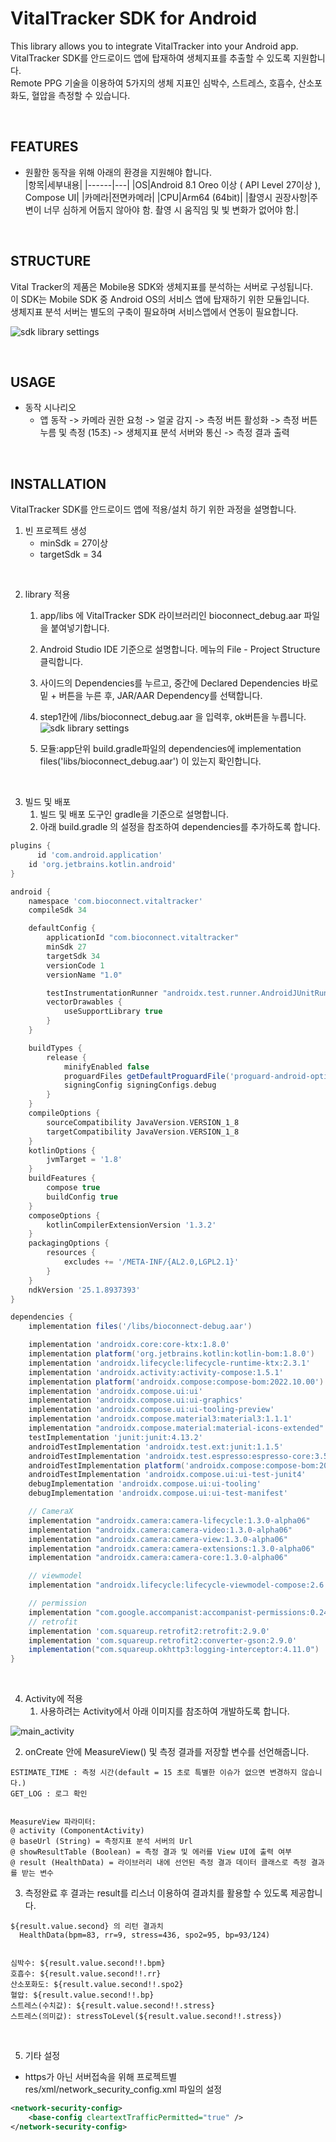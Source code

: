 VitalTracker SDK for Android
========================
This library allows you to integrate VitalTracker into your Android app.<br/>
VitalTracker SDK를 안드로이드 앱에 탑재하여 생체지표를 추출할 수 있도록 지원합니다.<br/>
Remote PPG 기술을 이용하여 5가지의 생체 지표인 심박수, 스트레스, 호흡수, 산소포화도, 혈압을 측정할 수 있습니다.<br/>

<br/>

FEATURES
--------
* 원활한 동작을 위해 아래의 환경을 지원해야 합니다.<br/>
  |항목|세부내용|
  |------|---|
  |OS|Android 8.1 Oreo 이상 ( API Level 27이상 ), Compose UI|
  |카메라|전면카메라|
  |CPU|Arm64 (64bit)|
  |촬영시 권장사항|주변이 너무 심하게 어둡지 않아야 함. 촬영 시 움직임 및 빛 변화가 없어야 함.|

<br/>

STRUCTURE
---------
Vital Tracker의 제품은 Mobile용 SDK와 생체지표를 분석하는 서버로 구성됩니다.<br/>
이 SDK는 Mobile SDK 중 Android OS의 서비스 앱에 탑재하기 위한 모듈입니다.<br/>
생체지표 분석 서버는 별도의 구축이 필요하며 서비스앱에서 연동이 필요합니다.<br/>

  ![sdk library settings](https://github.com/bioconnect/filestorage/blob/main/service_structure.png)

<br/>

USAGE
-----
* 동작 시나리오  
  -	앱 동작 -> 카메라 권한 요청 -> 얼굴 감지 -> 측정 버튼 활성화 -> 측정 버튼 누름 및 측정 (15초) -> 생체지표 분석 서버와 통신 -> 측정 결과 출력

<br/>

INSTALLATION
------------
VitalTracker SDK를 안드로이드 앱에 적용/설치 하기 위한 과정을 설명합니다.<br/>

1. 빈 프로젝트 생성<br/>
   - minSdk = 27이상
   - targetSdk = 34 
<br/>

2. library 적용<br/>
   1)	app/libs 에 VitalTracker SDK 라이브러리인 bioconnect_debug.aar 파일을 붙여넣기합니다.<br/>
   2)	Android Studio IDE 기준으로 설명합니다. 메뉴의 File - Project Structure 클릭합니다.<br/>
   3)	사이드의 Dependencies를 누르고, 중간에 Declared Dependencies 바로 밑 + 버튼을 누른 후, JAR/AAR Dependency를 선택합니다.<br/>
   4)	step1칸에 /libs/bioconnect_debug.aar 을 입력후, ok버튼을 누릅니다.<br/>
    ![sdk library settings](https://github.com/bioconnect/filestorage/blob/main/external_lib_settings.png)
  
   5)	모듈:app단위 build.gradle파일의 dependencies에 implementation files('libs/bioconnect_debug.aar') 이 있는지 확인합니다.<br/>
<br/>

3. 빌드 및 배포<br/>
   1) 빌드 및 배포 도구인 gradle을 기준으로 설명합니다.<br/>
   2) 아래 build.gradle 의 설정을 참조하여 dependencies를 추가하도록 합니다.<br/>
   
```gradle
plugins {
      id 'com.android.application'
    id 'org.jetbrains.kotlin.android'
}

android {
    namespace 'com.bioconnect.vitaltracker'
    compileSdk 34

    defaultConfig {
        applicationId "com.bioconnect.vitaltracker"
        minSdk 27
        targetSdk 34
        versionCode 1
        versionName "1.0"

        testInstrumentationRunner "androidx.test.runner.AndroidJUnitRunner"
        vectorDrawables {
            useSupportLibrary true
        }
    }

    buildTypes {
        release {
            minifyEnabled false
            proguardFiles getDefaultProguardFile('proguard-android-optimize.txt'), 'proguard-rules.pro'
            signingConfig signingConfigs.debug
        }
    }
    compileOptions {
        sourceCompatibility JavaVersion.VERSION_1_8
        targetCompatibility JavaVersion.VERSION_1_8
    }
    kotlinOptions {
        jvmTarget = '1.8'
    }
    buildFeatures {
        compose true
        buildConfig true
    }
    composeOptions {
        kotlinCompilerExtensionVersion '1.3.2'
    }
    packagingOptions {
        resources {
            excludes += '/META-INF/{AL2.0,LGPL2.1}'
        }
    }
    ndkVersion '25.1.8937393'
}

dependencies {
    implementation files('/libs/bioconnect-debug.aar')

    implementation 'androidx.core:core-ktx:1.8.0'
    implementation platform('org.jetbrains.kotlin:kotlin-bom:1.8.0')
    implementation 'androidx.lifecycle:lifecycle-runtime-ktx:2.3.1'
    implementation 'androidx.activity:activity-compose:1.5.1'
    implementation platform('androidx.compose:compose-bom:2022.10.00')
    implementation 'androidx.compose.ui:ui'
    implementation 'androidx.compose.ui:ui-graphics'
    implementation 'androidx.compose.ui:ui-tooling-preview'
    implementation 'androidx.compose.material3:material3:1.1.1'
    implementation "androidx.compose.material:material-icons-extended"
    testImplementation 'junit:junit:4.13.2'
    androidTestImplementation 'androidx.test.ext:junit:1.1.5'
    androidTestImplementation 'androidx.test.espresso:espresso-core:3.5.1'
    androidTestImplementation platform('androidx.compose:compose-bom:2022.10.00')
    androidTestImplementation 'androidx.compose.ui:ui-test-junit4'
    debugImplementation 'androidx.compose.ui:ui-tooling'
    debugImplementation 'androidx.compose.ui:ui-test-manifest'

    // CameraX
    implementation "androidx.camera:camera-lifecycle:1.3.0-alpha06"
    implementation "androidx.camera:camera-video:1.3.0-alpha06"
    implementation "androidx.camera:camera-view:1.3.0-alpha06"
    implementation "androidx.camera:camera-extensions:1.3.0-alpha06"
    implementation "androidx.camera:camera-core:1.3.0-alpha06"

    // viewmodel
    implementation "androidx.lifecycle:lifecycle-viewmodel-compose:2.6.1"

    // permission
    implementation "com.google.accompanist:accompanist-permissions:0.24.9-beta"
    // retrofit
    implementation 'com.squareup.retrofit2:retrofit:2.9.0'
    implementation 'com.squareup.retrofit2:converter-gson:2.9.0'
    implementation("com.squareup.okhttp3:logging-interceptor:4.11.0")
}
```
<br/>

4. Activity에 적용<br/>
   1)	사용하려는 Activity에서 아래 이미지를 참조하여 개발하도록 합니다.<br/>
     
  ![main_activity](https://github.com/bioconnect/filestorage/blob/main/main_activity.png)

   
  2) onCreate 안에 MeasureView() 및 측정 결과를 저장할 변수를 선언해줍니다.<br/>
    
    ESTIMATE_TIME : 측정 시간(default = 15 초로 특별한 이슈가 없으면 변경하지 않습니다.)
    GET_LOG : 로그 확인
       
     
    MeasureView 파라미터: 
    @ activity (ComponentActivity)
    @ baseUrl (String) = 측정지표 분석 서버의 Url 
    @ showResultTable (Boolean) = 측정 결과 및 에러를 View UI에 출력 여부
    @ result (HealthData) = 라이브러리 내에 선언된 측정 결과 데이터 클래스로 측정 결과를 받는 변수
    

   3) 측정완료 후 결과는 result를 리스너 이용하여 결과치를 활용할 수 있도록 제공합니다.<br/>
     
    ${result.value.second} 의 리턴 결과치 
      HealthData(bpm=83, rr=9, stress=436, spo2=95, bp=93/124)


    심박수: ${result.value.second!!.bpm}
    호흡수: ${result.value.second!!.rr}
    산소포화도: ${result.value.second!!.spo2}
    혈압: ${result.value.second!!.bp}
    스트레스(수치값): ${result.value.second!!.stress}
    스트레스(의미값): stressToLevel(${result.value.second!!.stress})
    
<br/>

5. 기타 설정
 * https가 아닌 서버접속을 위해 프로젝트별 res/xml/network_security_config.xml 파일의 설정<br/>
```XML
<network-security-config>
    <base-config cleartextTrafficPermitted="true" />
</network-security-config>
```



